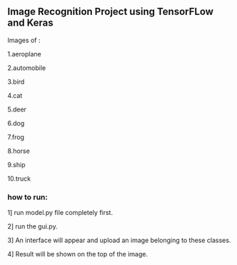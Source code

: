 ## Image Recognition Project using TensorFLow and Keras ##

Images of : 

1.aeroplane

2.automobile

3.bird

4.cat

5.deer

6.dog

7.frog

8.horse

9.ship

10.truck

### how to run:
1] run model.py file completely first.

2] run the gui.py.

3] An interface will appear and upload an image belonging to these classes.

4] Result will be shown on the top of the image.




